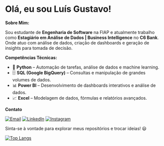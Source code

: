 # Olá, eu sou Luís Gustavo!

**Sobre Mim:**

Sou estudante de **Engenharia de Software** na FIAP e atualmente trabalho como **Estagiário em Análise de Dados | Business Intelligence** no **C6 Bank**. Onde atuo com análise de dados, criação de dashboards e geração de insights para tomada de decisão.

**Competências Técnicas:**  

- 🐍 **Python** – Automação de tarefas, análise de dados e machine learning.
- 🗄 **SQL (Google BigQuery)** – Consultas e manipulação de grandes volumes de dados.
- 📊 **Power BI** – Desenvolvimento de dashboards interativos e análise de dados.
- 📈 **Excel** – Modelagem de dados, fórmulas e relatórios avançados.

**Contato**  

[![Email](https://img.shields.io/badge/Email-D14836?style=for-the-badge&logo=gmail&logoColor=white)](mailto:lbarreto1351@gmail.com)
[![LinkedIn](https://img.shields.io/badge/LinkedIn-0077B5?style=for-the-badge&logo=linkedin&logoColor=white)](https://linkedin.com/in/luís-barreto1351/)
[![Instagram](https://img.shields.io/badge/Instagram-E4405F?style=for-the-badge&logo=instagram&logoColor=white)](https://www.instagram.com/lbarreto_351)



Sinta-se à vontade para explorar meus repositórios e trocar ideias! 😃

[![Top Langs](https://github-readme-stats.vercel.app/api/top-langs/?username=lgustavobarre351&layout=donut)](https://github.com/lgustavobarre351/github-readme-stats)
